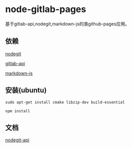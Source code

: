 # node-gitlab-pages

基于gitlab-api,nodegit,markdown-js的类github-pages应用。

## 依赖

[nodegit](https://github.com/nodegit/nodegit)

[gitlab-api](https://github.com/gitlabhq/gitlabhq/tree/master/doc/api)

[markdown-js](https://github.com/evilstreak/markdown-js)

## 安装(ubuntu)

    sudo apt-get install cmake libzip-dev build-essential

    npm install

## 文档

[nodegit-api](http://www.nodegit.org/nodegit/)